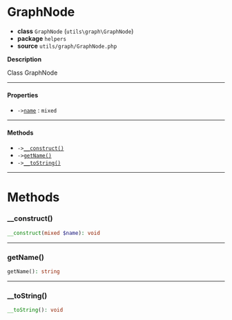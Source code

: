 # GraphNode

- **class** `GraphNode` (`utils\graph\GraphNode`)
- **package** `helpers`
- **source** `utils/graph/GraphNode.php`

**Description**

Class GraphNode

---

#### Properties

- `->`[`name`](#prop-name) : `mixed`

---

#### Methods

- `->`[`__construct()`](#method-__construct)
- `->`[`getName()`](#method-getname)
- `->`[`__toString()`](#method-__tostring)

---
# Methods

<a name="method-__construct"></a>

### __construct()
```php
__construct(mixed $name): void
```

---

<a name="method-getname"></a>

### getName()
```php
getName(): string
```

---

<a name="method-__tostring"></a>

### __toString()
```php
__toString(): void
```